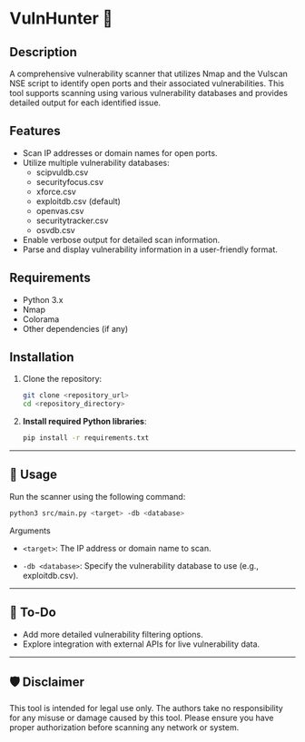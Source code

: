 # VulnHunter 🔎

## Description
A comprehensive vulnerability scanner that utilizes Nmap and the Vulscan NSE script to identify open ports and their associated vulnerabilities. This tool supports scanning using various vulnerability databases and provides detailed output for each identified issue.

## Features
- Scan IP addresses or domain names for open ports.
- Utilize multiple vulnerability databases:
  - scipvuldb.csv
  - securityfocus.csv
  - xforce.csv
  - exploitdb.csv (default)
  - openvas.csv
  - securitytracker.csv
  - osvdb.csv
- Enable verbose output for detailed scan information.
- Parse and display vulnerability information in a user-friendly format.

## Requirements
- Python 3.x
- Nmap
- Colorama
- Other dependencies (if any)

## Installation
1. Clone the repository:
   ```bash
   git clone <repository_url>
   cd <repository_directory>
   ```

2. **Install required Python libraries**:
    ```bash
    pip install -r requirements.txt
    ```

---

## 🔨 Usage

Run the scanner using the following command:

```bash
python3 src/main.py <target> -db <database>
```

Arguments
- ```<target>```: The IP address or domain name to scan.

- ```-db <database>```: Specify the vulnerability database to use (e.g., exploitdb.csv).

---

## 📝 To-Do

- Add more detailed vulnerability filtering options.
- Explore integration with external APIs for live vulnerability data.

---

## 🛡️ Disclaimer

This tool is intended for legal use only. The authors take no responsibility for any misuse or damage caused by this tool. Please ensure you have proper authorization before scanning any network or system.
